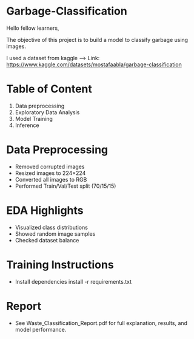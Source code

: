 # Garbage-Classification
Hello fellow learners, 

The objective of this project is to build a model to classify garbage using images.

I used a dataset from kaggle --> Link: https://www.kaggle.com/datasets/mostafaabla/garbage-classification

# Table of Content
1. Data preprocessing
2. Exploratory Data Analysis
3. Model Training
4. Inference

# Data Preprocessing
* Removed corrupted images
* Resized images to 224×224
* Converted all images to RGB
* Performed Train/Val/Test split (70/15/15)

# EDA Highlights
* Visualized class distributions
* Showed random image samples
* Checked dataset balance

# Training Instructions
* Install dependencies
  install -r requirements.txt

# Report
* See Waste_Classification_Report.pdf for full explanation, results, and model performance.

